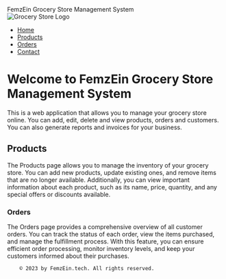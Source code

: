 <html lang="en">
<head>
    <meta charset="UTF-8">
    <meta name="viewport" content="width=device-width, initial-scale=1.0">
    FemzEin Grocery Store Management System
  
</head>
<body>
    <nav>
        <div class="logo">
            <img src="logo.png" alt="Grocery Store Logo">
        </div>
        <ul class="menu">
            <li><a href="https://github.com/FemzEin/Alx-Portfolio_Project/blob/main/grocery_store/ui/index.html" class="active">Home</a></li>
            <li><a href="https://github.com/FemzEin/Alx-Portfolio_Project/blob/main/grocery_store/ui/manage-product.html">Products</a></li>
            <li><a href="https://femzein.github.io/Alx-Portfolio_Project/github.com/FemzEin/Alx-Portfolio_Project/blob/main/grocery_store/ui/order.html">Orders</a></li>
            <li><a href="[https://femzein.github.io/Alx-Portfolio_Project/](https://github.com/FemzEin/Alx-Portfolio_Project/blob/main/grocery_store/ui/contact.html)">Contact</a></li>
        </ul>
    </nav>
    <div class="landing">
        <div class="container">
            <h1>Welcome to FemzEin Grocery Store Management System</h1>
            <p>This is a web application that allows you to manage your grocery store online. You can add, edit, delete and view products, orders and customers. You can also generate reports and invoices for your business.</p>     
            <div class="page-description">
      <h2>Products</h2>
      <p>
        The Products page allows you to manage the inventory of your grocery store. You can add new products, update existing ones, and remove items that are no longer available. Additionally, you can view important information about each product, such as its name, price, quantity, and any special offers or discounts available.
      </p>
    </div>
    <div class="page-description">
      <h3>Orders</h3>
      <p>
        The Orders page provides a comprehensive overview of all customer orders. You can track the status of each order, view the items purchased, and manage the fulfillment process. With this feature, you can ensure efficient order processing, monitor inventory levels, and keep your customers informed about their purchases. </p>
    
        © 2023 by FemzEin.tech. All rights reserved.
    
</body>
    </html>
